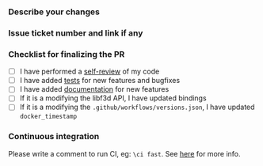 ### Describe your changes

### Issue ticket number and link if any

### Checklist for finalizing the PR

- [ ] I have performed a [self-review](https://f3d.app/dev/CODING_STYLE) of my code
- [ ] I have added [tests](https://f3d.app/dev/TESTING) for new features and bugfixes
- [ ] I have added [documentation](https://f3d.app/docs/next/user/QUICKSTART) for new features
- [ ] If it is a modifying the libf3d API, I have updated bindings
- [ ] If it is a modifying the `.github/workflows/versions.json`, I have updated `docker_timestamp`

### Continuous integration

Please write a comment to run CI, eg: `\ci fast`.
See [here](https://f3d.app/dev/CONTRIBUTING#continuous-integration) for more info.
